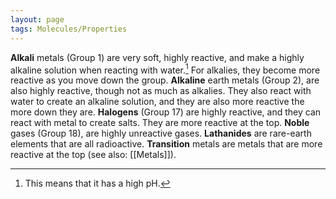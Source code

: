 ```yaml
---
layout: page
tags: Molecules/Properties 
---
```


**Alkali** metals (Group 1) are very soft, highly reactive, and make a highly alkaline solution when reacting with water.[^1] For alkalies, they become more reactive as you move down the group. **Alkaline** earth metals (Group 2), are also highly reactive, though not as much as alkalies. They also react with water to create an alkaline solution, and they are also more reactive the more down they are. **Halogens** (Group 17) are highly reactive, and they can react with metal to create salts. They are more reactive at the top. **Noble** gases (Group 18), are highly unreactive gases. **Lathanides** are rare-earth elements that are all radioactive. **Transition** metals are metals that are more reactive at the top (see also: [[Metals]]).

[^1]: This means that it has a high pH.